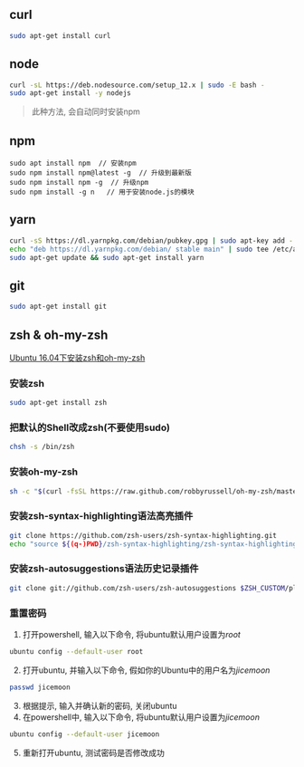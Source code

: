 ## curl 
```bash
sudo apt-get install curl
```

## node 
```bash
curl -sL https://deb.nodesource.com/setup_12.x | sudo -E bash -
sudo apt-get install -y nodejs
```
> 此种方法, 会自动同时安装npm

## npm
```
sudo apt install npm  // 安装npm
sudo npm install npm@latest -g  // 升级到最新版
sudo npm install npm -g  // 升级npm
sudo npm install -g n   // 用于安装node.js的模块
```
## yarn
```bash
curl -sS https://dl.yarnpkg.com/debian/pubkey.gpg | sudo apt-key add -
echo "deb https://dl.yarnpkg.com/debian/ stable main" | sudo tee /etc/apt/sources.list.d/yarn.list
sudo apt-get update && sudo apt-get install yarn
```


## git 
```bash
sudo apt-get install git
```


## zsh & oh-my-zsh
[Ubuntu 16.04下安装zsh和oh-my-zsh](https://www.cnblogs.com/easonjim/p/7863099.html)
### 安装zsh
```bash
sudo apt-get install zsh
```

### 把默认的Shell改成zsh(不要使用sudo)
```bash
chsh -s /bin/zsh
```

### 安装oh-my-zsh
```bash
sh -c "$(curl -fsSL https://raw.github.com/robbyrussell/oh-my-zsh/master/tools/install.sh)"
```

### 安装zsh-syntax-highlighting语法高亮插件
```bash
git clone https://github.com/zsh-users/zsh-syntax-highlighting.git
echo "source ${(q-)PWD}/zsh-syntax-highlighting/zsh-syntax-highlighting.zsh" >> ${ZDOTDIR:-$HOME}/.zshrc
```
### 安装zsh-autosuggestions语法历史记录插件
```bash
git clone git://github.com/zsh-users/zsh-autosuggestions $ZSH_CUSTOM/plugins/zsh-autosuggestions
```

### 重置密码
1. 打开powershell, 输入以下命令, 将ubuntu默认用户设置为*root*
```bash
ubuntu config --default-user root
```
2. 打开ubuntu, 并输入以下命令, 假如你的Ubuntu中的用户名为*jicemoon*
```bash
passwd jicemoon
```
3. 根据提示, 输入并确认新的密码, 关闭ubuntu
4. 在powershell中, 输入以下命令, 将ubuntu默认用户设置为*jicemoon*
```bash
ubuntu config --default-user jicemoon
```
5. 重新打开ubuntu, 测试密码是否修改成功

